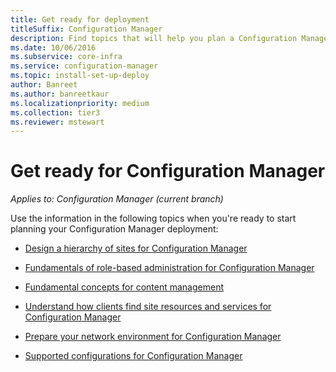 ```yaml
---
title: Get ready for deployment
titleSuffix: Configuration Manager
description: Find topics that will help you plan a Configuration Manager deployment.
ms.date: 10/06/2016
ms.subservice: core-infra
ms.service: configuration-manager
ms.topic: install-set-up-deploy
author: Banreet
ms.author: banreetkaur
ms.localizationpriority: medium
ms.collection: tier3
ms.reviewer: mstewart
---
```

# Get ready for Configuration Manager

*Applies to: Configuration Manager (current branch)*

Use the information in the following topics when you're ready to start planning your Configuration Manager deployment:


-   [Design a hierarchy of sites for Configuration Manager](../../core/plan-design/hierarchy/design-a-hierarchy-of-sites.md)

-   [Fundamentals of role-based administration for Configuration Manager](../../core/understand/fundamentals-of-role-based-administration.md)

-   [Fundamental concepts for content management](../../core/plan-design/hierarchy/fundamental-concepts-for-content-management.md)

-   [Understand how clients find site resources and services for Configuration Manager](../../core/plan-design/hierarchy/understand-how-clients-find-site-resources-and-services.md)

-   [Prepare your network environment for Configuration Manager](network/configure-firewalls-ports-domains.md)

-   [Supported configurations for Configuration Manager](../../core/plan-design/configs/supported-configurations.md)
